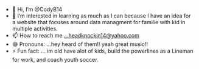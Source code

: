 - 👋 Hi, I’m @CodyB14
- 👀 I’m interested in learning as much as I can because I have an idea for a website that focuses around data managment  for familie with kid in multiple activities.
- 📫 How to reach me ...headknockin14@yahoo.com 
- 😄 Pronouns: ...hey heard of them!! yeah great music!!
- ⚡ Fun fact: ... im old have alot of kids, build the powerlines as a Lineman for work, and coach youth soccer.

<!---
CodyB14/CodyB14 is a ✨ special ✨ repository because its `README.md` (this file) appears on your GitHub profile.
You can click the Preview link to take a look at your changes.
--->
